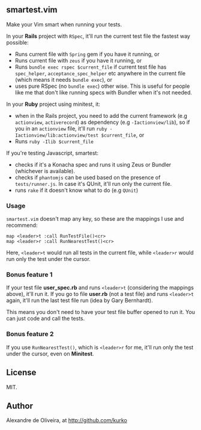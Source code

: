 ## smartest.vim

Make your Vim smart when running your tests.

In your **Rails** project with `RSpec`, it'll run the current test file the
fastest way possible:

* Runs current file with `Spring` gem if you have it running, or
* Runs current file with `zeus` if you have it running, or
* Runs `bundle exec rspec $current_file` if current test file has
`spec_helper`, `acceptance_spec_helper` etc anywhere in the current file (which
means it needs `bundle exec`), or
* uses pure RSpec (no `bundle exec`) other wise. This is useful for people like
me that don't like running specs with Bundler when it's not needed.

In your **Ruby** project using minitest, it:

* when in the Rails project, you need to add the current framework
(e.g `actionview`, `activerecord`) as dependency (e.g `-Iactionview/lib`),
so if you in an `actionview` file, it'll run
`ruby -Iactionview/lib:actionview/test $current_file`, or
* Runs `ruby -Ilib $current_file`

If you're testing Javascript, smartest:

* checks if it's a Konacha spec and runs it using Zeus or Bundler
(whichever is available).
* checks if `phantomjs` can be used based on the presence of `tests/runner.js`.
  In case it's QUnit, it'll run only the current file.
* runs `rake` if it doesn't know what to do (e.g `QUnit`)

### Usage

`smartest.vim` doesn't map any key, so these are the mappings I use and recommend:

    map <leader>t :call RunTestFile()<cr>
    map <leader>r :call RunNearestTest()<cr>

Here, `<leader>t` would run all tests in the current file,
while `<leader>r` would run only the test under the cursor.

### Bonus feature 1

If your test file **user_spec.rb** and runs `<leader>t` (considering the mappings above),
it'll run it. If you go to file **user.rb** (not a test file) and runs `<leader>t`
again, it'll run the last test file run (idea by Gary Bernhardt).

This means you don't need to have your test file buffer opened to run it. You
can just code and call the tests.

### Bonus feature 2

If you use `RunNearestTest()`, which is `<leader>r` for me, it'll run only the
test under the cursor, even on **Minitest**.


## License

MIT.

## Author

Alexandre de Oliveira, at http://github.com/kurko
